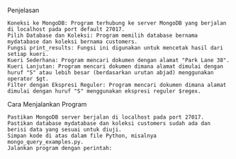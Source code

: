 Penjelasan

    Koneksi ke MongoDB: Program terhubung ke server MongoDB yang berjalan di localhost pada port default 27017.
    Pilih Database dan Koleksi: Program memilih database bernama mydatabase dan koleksi bernama customers.
    Fungsi print_results: Fungsi ini digunakan untuk mencetak hasil dari setiap kueri.
    Kueri Sederhana: Program mencari dokumen dengan alamat "Park Lane 38".
    Kueri Lanjutan: Program mencari dokumen dimana alamat dimulai dengan huruf "S" atau lebih besar (berdasarkan urutan abjad) menggunakan operator $gt.
    Filter dengan Ekspresi Reguler: Program mencari dokumen dimana alamat dimulai dengan huruf "S" menggunakan ekspresi reguler $regex.

Cara Menjalankan Program

    Pastikan MongoDB server berjalan di localhost pada port 27017.
    Pastikan database mydatabase dan koleksi customers sudah ada dan berisi data yang sesuai untuk diuji.
    Simpan kode di atas dalam file Python, misalnya mongo_query_examples.py.
    Jalankan program dengan perintah: